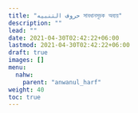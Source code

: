 ```yaml
---
title: "حروف التنبيه সাবধানসূচক অব্যয়"
description: ""
lead: ""
date: 2021-04-30T02:42:22+06:00
lastmod: 2021-04-30T02:42:22+06:00
draft: true
images: []
menu: 
  nahw:
    parent: "anwanul_harf"
weight: 40
toc: true
---
```



